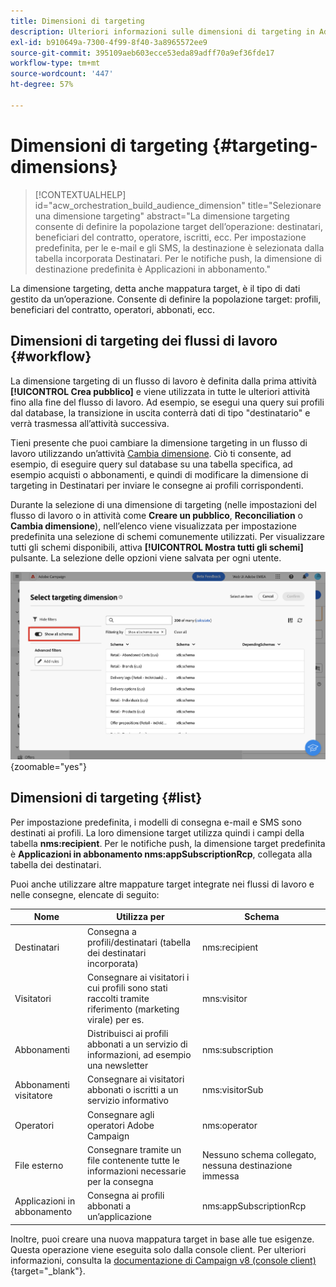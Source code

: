 ```yaml
---
title: Dimensioni di targeting
description: Ulteriori informazioni sulle dimensioni di targeting in Adobe Campaign Web
exl-id: b910649a-7300-4f99-8f40-3a8965572ee9
source-git-commit: 395109aeb603ecce53eda89adff70a9ef36fde17
workflow-type: tm+mt
source-wordcount: '447'
ht-degree: 57%

---
```


# Dimensioni di targeting {#targeting-dimensions}

>[!CONTEXTUALHELP]
>id="acw_orchestration_build_audience_dimension"
>title="Selezionare una dimensione targeting"
>abstract="La dimensione targeting consente di definire la popolazione target dell’operazione: destinatari, beneficiari del contratto, operatore, iscritti, ecc. Per impostazione predefinita, per le e-mail e gli SMS, la destinazione è selezionata dalla tabella incorporata Destinatari. Per le notifiche push, la dimensione di destinazione predefinita è Applicazioni in abbonamento."

La dimensione targeting, detta anche mappatura target, è il tipo di dati gestito da un’operazione. Consente di definire la popolazione target: profili, beneficiari del contratto, operatori, abbonati, ecc.

## Dimensioni di targeting dei flussi di lavoro {#workflow}

La dimensione targeting di un flusso di lavoro è definita dalla prima attività **[!UICONTROL Crea pubblico]** e viene utilizzata in tutte le ulteriori attività fino alla fine del flusso di lavoro. Ad esempio, se esegui una query sui profili dal database, la transizione in uscita conterrà dati di tipo &quot;destinatario&quot; e verrà trasmessa all’attività successiva.

Tieni presente che puoi cambiare la dimensione targeting in un flusso di lavoro utilizzando un’attività [Cambia dimensione](../workflows/activities/change-dimension.md). Ciò ti consente, ad esempio, di eseguire query sul database su una tabella specifica, ad esempio acquisti o abbonamenti, e quindi di modificare la dimensione di targeting in Destinatari per inviare le consegne ai profili corrispondenti.

Durante la selezione di una dimensione di targeting (nelle impostazioni del flusso di lavoro o in attività come **Creare un pubblico**, **Reconciliation** o **Cambia dimensione**), nell’elenco viene visualizzata per impostazione predefinita una selezione di schemi comunemente utilizzati. Per visualizzare tutti gli schemi disponibili, attiva **[!UICONTROL Mostra tutti gli schemi]** pulsante. La selezione delle opzioni viene salvata per ogni utente.

![](assets/targeting-dimension-show-all.png){zoomable=&quot;yes&quot;}

## Dimensioni di targeting {#list}

Per impostazione predefinita, i modelli di consegna e-mail e SMS sono destinati ai profili. La loro dimensione target utilizza quindi i campi della tabella **nms:recipient**. Per le notifiche push, la dimensione target predefinita è **Applicazioni in abbonamento nms:appSubscriptionRcp**, collegata alla tabella dei destinatari.

Puoi anche utilizzare altre mappature target integrate nei flussi di lavoro e nelle consegne, elencate di seguito:

| Nome | Utilizza per | Schema |
|---|---|---|
| Destinatari | Consegna a profili/destinatari (tabella dei destinatari incorporata) | nms:recipient |
| Visitatori | Consegnare ai visitatori i cui profili sono stati raccolti tramite riferimento (marketing virale) per es. | mns:visitor |
| Abbonamenti | Distribuisci ai profili abbonati a un servizio di informazioni, ad esempio una newsletter | nms:subscription |
| Abbonamenti visitatore | Consegnare ai visitatori abbonati o iscritti a un servizio informativo | nms:visitorSub |
| Operatori | Consegnare agli operatori Adobe Campaign | nms:operator |
| File esterno | Consegnare tramite un file contenente tutte le informazioni necessarie per la consegna | Nessuno schema collegato, nessuna destinazione immessa |
| Applicazioni in abbonamento | Consegna ai profili abbonati a un’applicazione | nms:appSubscriptionRcp |

Inoltre, puoi creare una nuova mappatura target in base alle tue esigenze. Questa operazione viene eseguita solo dalla console client. Per ulteriori informazioni, consulta la [documentazione di Campaign v8 (console client)](https://experienceleague.adobe.com/docs/campaign/campaign-v8/audience/add-profiles/target-mappings.html?lang=it#new-mapping){target="_blank"}.
